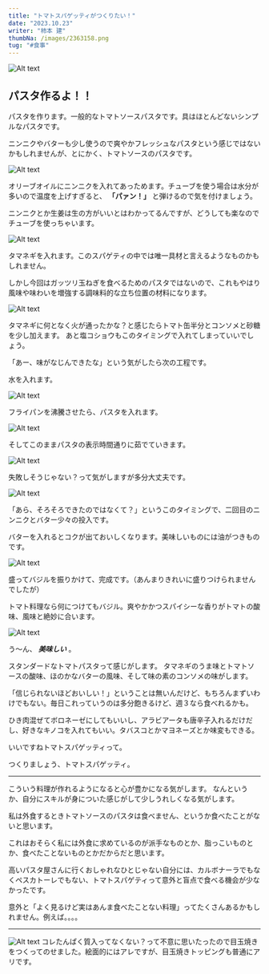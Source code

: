 ```yaml
---
title: "トマトスパゲッティがつくりたい！"
date: "2023.10.23"
writer: "柿本 建"
thumbNa: /images/2363158.png
tug: "#食事"
---
```


![Alt text](/images/t_1.png)

## パスタ作るよ！！

パスタを作ります。一般的なトマトソースパスタです。具はほとんどないシンプルなパスタです。

ニンニクやバターも少し使うので爽やかフレッシュなパスタという感じではないかもしれませんが、とにかく、トマトソースのパスタです。

![Alt text](/images/t_2.png)

オリーブオイルにニンニクを入れてあっためます。チューブを使う場合は水分が多いので温度を上げすぎると、 **「パァン！」** と弾けるので気を付けましょう。

ニンニクとか生姜は生の方がいいとはわかってるんですが、どうしても楽なのでチューブを使っちゃいます。

![Alt text](/images/t_3.png)

タマネギを入れます。このスパゲティの中では唯一具材と言えるようなものかもしれません。

しかし今回はガッツリ玉ねぎを食べるためのパスタではないので、これもやはり風味や味わいを増強する調味料的な立ち位置の材料になります。

![Alt text](/images/t_5.png)

タマネギに何となく火が通ったかな？と感じたらトマト缶半分とコンソメと砂糖を少し加えます。
あと塩コショウもこのタイミングで入れてしまっていいでしょう。

「あー、味がなじんできたな」という気がしたら次の工程です。

水を入れます。

![Alt text](/images/t_7.png)

フライパンを沸騰させたら、パスタを入れます。

![Alt text](/images/t_9.png)

そしてこのままパスタの表示時間通りに茹でていきます。

![Alt text](/images/t_10.png)

失敗しそうじゃない？って気がしますが多分大丈夫です。

![Alt text](/images/t_11.png)

「あら、そろそろできたのではなくて？」というこのタイミングで、二回目のニンニクとバター少々の投入です。

バターを入れるとコクが出ておいしくなります。美味しいものには油がつきものです。

![Alt text](/images/t_12.png)

盛ってバジルを振りかけて、完成です。（あんまりきれいに盛りつけられませんでしたが）

トマト料理なら何につけてもバジル。爽やかかつスパイシーな香りがトマトの酸味、風味と絶妙に合います。


![Alt text](/images/t_14.png)

う～ん、 **_美味しい_** 。

スタンダードなトマトパスタって感じがします。
タマネギのうま味とトマトソースの酸味、ほのかなバターの風味、そして味の素のコンソメの味がします。

「信じられないほどおいしい！」ということは無いんだけど、もちろんまずいわけでもない。毎日これっていうのは多分飽きるけど、週３なら食べれるかも。

ひき肉混ぜてボロネーゼにしてもいいし、アラビアータも唐辛子入れるだけだし、好きなキノコを入れてもいい。タバスコとかマヨネーズとか味変もできる。

いいですねトマトスパゲッティって。

つくりましょう、トマトスパゲッティ。

---


こういう料理が作れるようになると心が豊かになる気がします。
なんというか、自分にスキルが身についた感じがして少しうれしくなる気がします。


私は外食するときトマトソースのパスタは食べません、というか食べたことがないと思います。

これはおそらく私には外食に求めているのが派手なものとか、脂っこいものとか、食べたことないものとかだからだと思います。

高いパスタ屋さんに行くおしゃれなひとじゃない自分には、カルボナーラでもなくペスカトーレでもない、トマトスパゲティって意外と盲点で食べる機会が少なかったです。

意外と「よく見るけど実はあんま食べたことない料理」ってたくさんあるかもしれません。例えば。。。。


---


![Alt text](/images/t_16.png)
コレたんぱく質入ってなくない？って不意に思いたったので目玉焼きをつくってのせました。絵面的にはアレですが、目玉焼きトッピングも普通にアリです。
